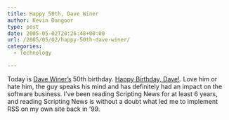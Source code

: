 ```yaml
---
title: Happy 50th, Dave Winer
author: Kevin Dangoor
type: post
date: 2005-05-02T20:26:48+00:00
url: /2005/05/02/happy-50th-dave-winer/
categories:
  - Technology

---
```

Today is [Dave Winer&#8217;s][1] 50th birthday. [Happy Birthday, Dave!][2]. Love him or hate him, the guy speaks his mind and has definitely had an impact on the software business. I&#8217;ve been reading Scripting News for at least 6 years, and reading Scripting News is without a doubt what led me to implement RSS on my own site back in &#8217;99.

 [1]: http://www.scripting.com
 [2]: http://archive.scripting.com/2005/05/01#aBirthdayRequest